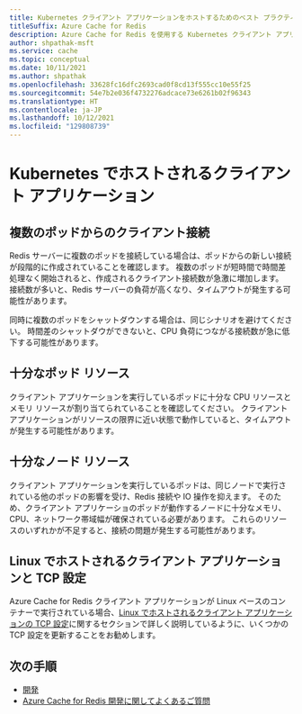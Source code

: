 ```yaml
---
title: Kubernetes クライアント アプリケーションをホストするためのベスト プラクティス
titleSuffix: Azure Cache for Redis
description: Azure Cache for Redis を使用する Kubernetes クライアント アプリケーションをホストする方法について説明します。
author: shpathak-msft
ms.service: cache
ms.topic: conceptual
ms.date: 10/11/2021
ms.author: shpathak
ms.openlocfilehash: 33628fc16dfc2693cad0f8cd13f555cc10e55f25
ms.sourcegitcommit: 54e7b2e036f4732276adcace73e6261b02f96343
ms.translationtype: HT
ms.contentlocale: ja-JP
ms.lasthandoff: 10/12/2021
ms.locfileid: "129808739"
---
```

# <a name="kubernetes-hosted-client-application"></a>Kubernetes でホストされるクライアント アプリケーション

## <a name="client-connections-from-multiple-pods"></a>複数のポッドからのクライアント接続

Redis サーバーに複数のポッドを接続している場合は、ポッドからの新しい接続が段階的に作成されていることを確認します。 複数のポッドが短時間で時間差処理なく開始されると、作成されるクライアント接続数が急激に増加します。 接続数が多いと、Redis サーバーの負荷が高くなり、タイムアウトが発生する可能性があります。

同時に複数のポッドをシャットダウンする場合は、同じシナリオを避けてください。 時間差のシャットダウができないと、CPU 負荷につながる接続数が急に低下する可能性があります。

## <a name="sufficient-pod-resources"></a>十分なポッド リソース

クライアント アプリケーションを実行しているポッドに十分な CPU リソースとメモリ リソースが割り当てられていることを確認してください。 クライアント アプリケーションがリソースの限界に近い状態で動作していると、タイムアウトが発生する可能性があります。

## <a name="sufficient-node-resources"></a>十分なノード リソース

クライアント アプリケーションを実行しているポッドは、同じノードで実行されている他のポッドの影響を受け、Redis 接続や IO 操作を抑えます。 そのため、クライアント アプリケーショのポッドが動作するノードに十分なメモリ、CPU、ネットワーク帯域幅が確保されている必要があります。 これらのリソースのいずれかが不足すると、接続の問題が発生する可能性があります。

## <a name="linux-hosted-client-applications-and-tcp-settings"></a>Linux でホストされるクライアント アプリケーションと TCP 設定

Azure Cache for Redis クライアント アプリケーションが Linux ベースのコンテナーで実行されている場合、[Linux でホストされるクライアント アプリケーションの TCP 設定](cache-best-practices-connection.md#tcp-settings-for-linux-hosted-client-applications)に関するセクションで詳しく説明しているように、いくつかの TCP 設定を更新することをお勧めします。

## <a name="next-steps"></a>次の手順

- [開発](cache-best-practices-development.md)
- [Azure Cache for Redis 開発に関してよくあるご質問](cache-development-faq.yml)
